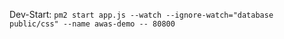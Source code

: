 Dev-Start:
`pm2 start app.js --watch --ignore-watch="database public/css" --name awas-demo -- 80800 `
